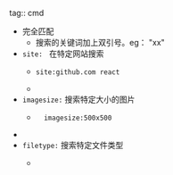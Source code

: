tag:: cmd

- 完全匹配
	- 搜索的关键词加上双引号。eg： "xx"
- `site:`   在特定网站搜索
	- ```apl
	  site:github.com react
	  ```
	-
- `imagesize:` 搜索特定大小的图片
	- ```apl
	    imagesize:500x500
	  ```
-
- `filetype:` 搜索特定文件类型
	- ```apl
	  ```